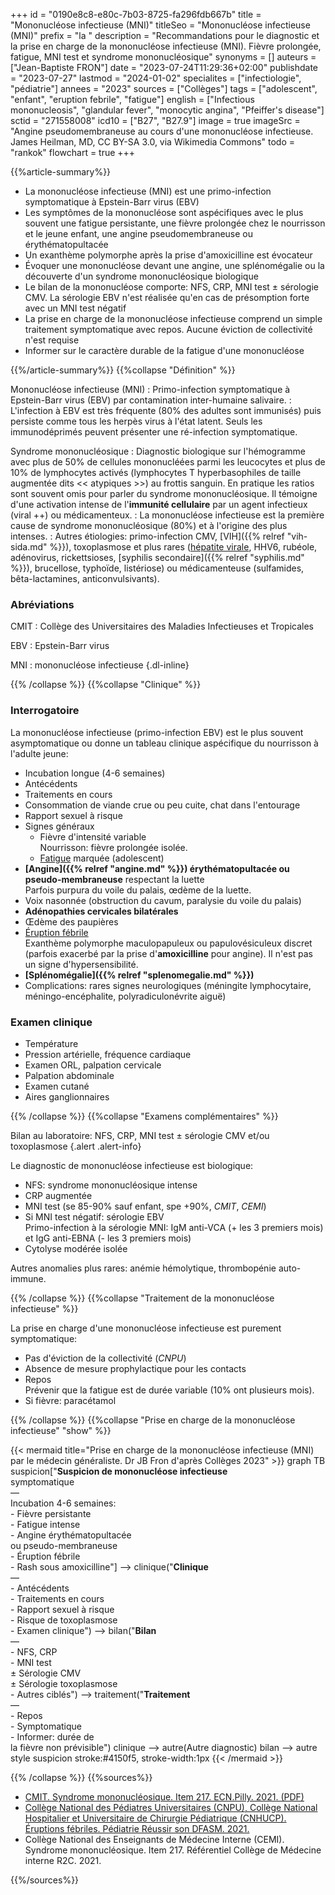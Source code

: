 +++
id = "0190e8c8-e80c-7b03-8725-fa296fdb667b"
title = "Mononucléose infectieuse (MNI)"
titleSeo = "Mononucléose infectieuse (MNI)"
prefix = "la "
description = "Recommandations pour le diagnostic et la prise en charge de la mononucléose infectieuse (MNI). Fièvre prolongée, fatigue, MNI test et syndrome mononucléosique"
synonyms = []
auteurs = ["Jean-Baptiste FRON"]
date = "2023-07-24T11:29:36+02:00"
publishdate = "2023-07-27"
lastmod = "2024-01-02"
specialites = ["infectiologie", "pédiatrie"]
annees = "2023"
sources = ["Collèges"]
tags = ["adolescent", "enfant", "eruption febrile", "fatigue"]
english = ["Infectious mononucleosis", "glandular fever", "monocytic angina", "Pfeiffer's disease"]
sctid = "271558008"
icd10 = ["B27", "B27.9"]
image = true
imageSrc = "Angine pseudomembraneuse au cours d'une mononucléose infectieuse. James Heilman, MD, CC BY-SA 3.0, via Wikimedia Commons"
todo = "rankok"
flowchart = true
+++

{{%article-summary%}}

- La mononucléose infectieuse (MNI) est une primo-infection symptomatique à Epstein-Barr virus (EBV)
- Les symptômes de la mononucléose sont aspécifiques avec le plus souvent une fatigue persistante, une fièvre prolongée chez le nourrisson et le jeune enfant, une angine pseudomembraneuse ou érythématopultacée
- Un exanthème polymorphe après la prise d'amoxicilline est évocateur
- Évoquer une mononucléose devant une angine, une splénomégalie ou la découverte d'un syndrome mononucléosique biologique
- Le bilan de la mononucléose comporte: NFS, CRP, MNI test ± sérologie CMV. La sérologie EBV n'est réalisée qu'en cas de présomption forte avec un MNI test négatif
- La prise en charge de la mononucléose infectieuse comprend un simple traitement symptomatique avec repos. Aucune éviction de collectivité n'est requise
- Informer sur le caractère durable de la fatigue d'une mononucléose

{{%/article-summary%}}
{{%collapse "Définition" %}}

Mononucléose infectieuse (MNI)
: Primo-infection symptomatique à Epstein-Barr virus (EBV) par contamination inter-humaine salivaire.
: L'infection à EBV est très fréquente (80% des adultes sont immunisés) puis persiste comme tous les herpès virus à l'état latent. Seuls les immunodéprimés peuvent présenter une ré-infection symptomatique.

Syndrome mononucléosique
: Diagnostic biologique sur l'hémogramme avec plus de 50% de cellules mononucléées parmi les leucocytes et plus de 10% de lymphocytes activés (lymphocytes T hyperbasophiles de taille augmentée dits << atypiques >>) au frottis sanguin. En pratique les ratios sont souvent omis pour parler du syndrome mononucléosique. Il témoigne d'une activation intense de l'**immunité cellulaire** par un agent infectieux (viral ++) ou médicamenteux.
: La mononucléose infectieuse est la première cause de syndrome mononucléosique (80%) et à l'origine des plus intenses.
: Autres étiologies: primo-infection CMV, [VIH]({{% relref "vih-sida.md" %}}), toxoplasmose et plus rares ([hépatite virale](/tags/hepatite/), HHV6, rubéole, adénovirus, rickettsioses, [syphilis secondaire]({{% relref "syphilis.md" %}}), brucellose, typhoïde, listériose) ou médicamenteuse (sulfamides, bêta-lactamines, anticonvulsivants).

### Abréviations

CMIT
: Collège des Universitaires des Maladies Infectieuses et Tropicales

EBV
: Epstein-Barr virus

MNI
: mononucléose infectieuse
{.dl-inline}

{{% /collapse %}}
{{%collapse "Clinique" %}}

### Interrogatoire

La mononucléose infectieuse (primo-infection EBV) est le plus souvent asymptomatique ou donne un tableau clinique aspécifique du nourrisson à l'adulte jeune:

- Incubation longue (4-6 semaines)
- Antécédents
- Traitements en cours
- Consommation de viande crue ou peu cuite, chat dans l'entourage
- Rapport sexuel à risque
- Signes généraux
  - Fièvre d'intensité variable  
    Nourrisson: fièvre prolongée isolée.
  - [Fatigue](/tags/fatigue/) marquée (adolescent)
- **[Angine]({{% relref "angine.md" %}}) érythématopultacée ou pseudo-membraneuse** respectant la luette  
  Parfois purpura du voile du palais, œdème de la luette.
- Voix nasonnée (obstruction du cavum, paralysie du voile du palais)
- **Adénopathies cervicales bilatérales**
- Œdème des paupières
- [Éruption fébrile](/tags/eruption-febrile/)  
  Exanthème polymorphe maculopapuleux ou papulovésiculeux discret (parfois exacerbé par la prise d'**amoxicilline** pour angine). Il n'est pas un signe d'hypersensibilité.
- **[Splénomégalie]({{% relref "splenomegalie.md" %}})**
- Complications: rares signes neurologiques (méningite lymphocytaire, méningo-encéphalite, polyradiculonévrite aiguë)

### Examen clinique

- Température
- Pression artérielle, fréquence cardiaque
- Examen ORL, palpation cervicale
- Palpation abdominale
- Examen cutané
- Aires ganglionnaires

{{% /collapse %}}
{{%collapse "Examens complémentaires" %}}

Bilan au laboratoire: NFS, CRP, MNI test ± sérologie CMV et/ou toxoplasmose
{.alert .alert-info}

Le diagnostic de mononucléose infectieuse est biologique:

- NFS: syndrome mononucléosique intense
- CRP augmentée
- MNI test (se 85-90% sauf enfant, spe +90%, *CMIT*, *CEMI*)
- Si MNI test négatif: sérologie EBV  
  Primo-infection à la sérologie MNI: IgM anti-VCA (+ les 3 premiers mois) et IgG anti-EBNA (- les 3 premiers mois)
- Cytolyse modérée isolée

Autres anomalies plus rares: anémie hémolytique, thrombopénie auto-immune.

{{% /collapse %}}
{{%collapse "Traitement de la mononucléose infectieuse" %}}

La prise en charge d'une mononucléose infectieuse est purement symptomatique:

- Pas d'éviction de la collectivité (*CNPU*)
- Absence de mesure prophylactique pour les contacts
- Repos  
  Prévenir que la fatigue est de durée variable (10% ont plusieurs mois).
- Si fièvre: paracétamol

{{% /collapse %}}
{{%collapse "Prise en charge de la mononucléose infectieuse" "show" %}}

{{< mermaid title="Prise en charge de la mononucléose infectieuse (MNI) par le médecin généraliste. Dr JB Fron d'après Collèges 2023" >}}
graph TB
  suspicion["<b>Suspicion de mononucléose infectieuse</b><br>symptomatique<br>—<br>Incubation 4-6 semaines:<br>- Fièvre persistante<br>- Fatigue intense<br>- Angine érythématopultacée<br>ou pseudo-membraneuse<br>- Éruption fébrile<br>- Rash sous amoxicilline"] --> clinique("<b>Clinique</b><br>—<br>- Antécédents<br>- Traitements en cours<br>- Rapport sexuel à risque<br>- Risque de toxoplasmose<br>- Examen clinique") --> bilan("<b>Bilan</b><br>—<br>- NFS, CRP<br>- MNI test<br>± Sérologie CMV<br>± Sérologie toxoplasmose<br>- Autres ciblés") --> traitement("<b>Traitement</b><br>—<br>- Repos<br>- Symptomatique<br>- Informer: durée de<br>la fièvre non prévisible")
    clinique --> autre(Autre diagnostic)
    bilan --> autre
  style suspicion stroke:#4150f5, stroke-width:1px
{{< /mermaid >}}

{{% /collapse %}}
{{%sources%}}

- [CMIT. Syndrome mononucléosique. Item 217. ECN.Pilly. 2021. (PDF)](https://www.infectiologie.com/UserFiles/File/pilly-etudiant/items-edition-2023/pilly-2023-item-217.pdf)
- [Collège National des Pédiatres Universitaires (CNPU), Collège National Hospitalier et Universitaire de Chirurgie Pédiatrique (CNHUCP). Éruptions fébriles. Pédiatrie Réussir son DFASM. 2021.](https://www.pedia-univ.fr/deuxieme-cycle/referentiel/infectiologie/eruptions-febriles)
- Collège National des Enseignants de Médecine Interne (CEMI). Syndrome mononucléosique. Item 217. Référentiel Collège de Médecine interne R2C. 2021.

{{%/sources%}}
